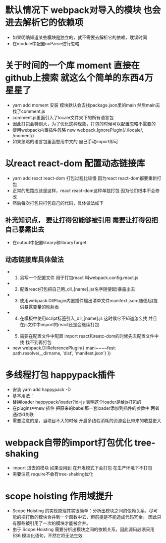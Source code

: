 # 默认情况下 webpack对导入的模块 也会进去解析它的依赖项
- 如果明确知道某些模块是独立的，就不需要去解析它的依赖，耽误时间
- 在module中配置noParse进行忽略

# 关于时间的一个库 moment 直接在github上搜索 就这么个简单的东西4万星星了
- yarn add moment 安装 模块默认会去找package.json里的main 然后main去找了comment.js
- comment.js里面引入了locale文件夹下的所有语言包
- 因此打包会特别大，为了优化这种现象，打包的时候可以配置忽略不需要的
- 使用webpack内置插件忽略 new webpack.IgnorePlugin(/\.\/locale/, /moment/)
- 如果忽略的语言包里面想用中文的 自己手动import即可

# 以react react-dom 配置动态链接库
- yarn add react react-dom 打包过程比较慢 因为react react-dom都要重新打包
- 正常的思路应该是这样，react react-dom这种单独打包 因为他们根本不会修改
- 然后每次打包只打包自己的代码，具体做法如下
## 补充知识点， 要让打得包能够被引用 需要让打得包把自己暴露出去
- 在output中配置library和libraryTarget
## 动态链接库具体做法
- 1. 另写一个配置文件 用于打包react 叫webpack.config.react.js
- 2. 配置react打包把自己用_dll_[name].js(名字随便起)暴露出去
- 3. 使用webpack.DllPlugin内置插件输出清单文件manifext.json(随便起)提供暴露变量的映射表
- 4. 在模板中使用script标签引入_dll_[name].js 这时候它不知道怎么找 并且在js文件中import的react还是会继续打包
- 5. 需要在配置文件中配置 import react和reatc-dom的时候先去配置文件中找 找不到再打包
- new webpack.DllReferencePlugin({ mani~~~~fest: path.resolve(__dirname, 'dist', 'manifest.json') })

# 多线程打包 happypack插件
- 安装 yarn add happypack -D
- 基本用法：
- 替换loader happypack/loader?id=js 表明这个loader是给js打包的
- 在plugins中new 插件 把原来的babel那一套loader添加到插件的参数中 两者通过id关联
- 需要注意的是，当项目不大的时候 开启多线程消耗的资源会比带来的收益更大

# webpack自带的import打包优化 tree-shaking
- import 进去的模块 如果没用到 在开发模式下会打包 在生产环境下不打包
- 需要注意 require不会有tree-shaking优化
# scope hoisting 作用域提升
- Scope Hoisting 的实现原理其实很简单：分析出模块之间的依赖关系，尽可能的把打散的模块合并到一个函数中去，但前提是不能造成代码冗余。
  因此只有那些被引用了一次的模块才能被合并。
- 由于 Scope Hoisting 需要分析出模块之间的依赖关系，因此源码必须采用 ES6 模块化语句，不然它将无法生效
